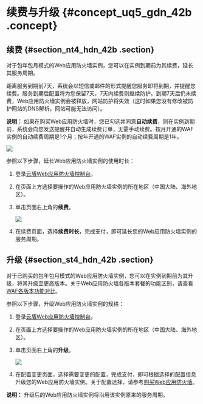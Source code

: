 # 续费与升级 {#concept_uq5_gdn_42b .concept}

## 续费 {#section_nt4_hdn_42b .section}

对于包年包月模式的Web应用防火墙实例，您可以在实例到期前为其续费，延长其服务周期。

距离服务到期前7天，系统会以短信或邮件的形式提醒您服务即将到期，并提醒您续费。服务到期后配置将为您保留7天，7天内续费则继续防护。到期7天后仍未续费，Web应用防火墙实例会被释放，网站防护将失效（这时如果您没有修改被防护网站的DNS解析，网站可能无法访问）。

**说明：** 如果在购买Web应用防火墙时，您已勾选并同意**自动续费**，则在实例到期前，系统会向您发送提醒并自动生成续费订单，无需手动续费。按月开通的WAF实例的自动续费周期是1个月；按年开通的WAF实例的自动续费周期是1年。

![](http://static-aliyun-doc.oss-cn-hangzhou.aliyuncs.com/assets/img/15543/7406_zh-CN.png)

参照以下步骤，延长Web应用防火墙实例的使用时长：

1.  登录[云盾Web应用防火墙控制台](https://yundun.console.aliyun.com/?p=waf)。
2.  在页面上方选择要操作的Web应用防火墙实例的所在地区（中国大陆、海外地区）。
3.  单击页面右上角的**续费**。

    ![](http://static-aliyun-doc.oss-cn-hangzhou.aliyuncs.com/assets/img/15543/7411_zh-CN.png)

4.  在续费页面，选择**续费时长**，完成支付，即可延长您的Web应用防火墙实例的服务周期。

## 升级 {#section_st4_hdn_42b .section}

对于已购买的包年包月模式的Web应用防火墙实例，您可以在实例到期前为其升级，将其升级至更高版本。关于Web应用防火墙各版本套餐的功能区别，请查看[WAF各版本功能对比](https://help.aliyun.com/document_detail/58487.html)。

参照以下步骤，升级Web应用防火墙实例的规格：

1.  登录[云盾Web应用防火墙控制台](https://yundun.console.aliyun.com/?p=waf)。
2.  在页面上方选择要操作的Web应用防火墙实例的所在地区（中国大陆、海外地区）。
3.  单击页面右上角的**升级**。

    ![](http://docs-aliyun.cn-hangzhou.oss.aliyun-inc.com/assets/pic/28526/cn_zh/1531288497774/%E5%8D%87%E7%BA%A7.png)

4.  在配置变更页面，选择需要变更的配置，完成支付，即可根据选择的配置信息升级您的Web应用防火墙实例。关于配置选择，请参考[购买Web应用防火墙](https://help.aliyun.com/document_detail/28524.html)。

**说明：** 升级后的Web应用防火墙实例将沿用该实例原来的服务周期。

